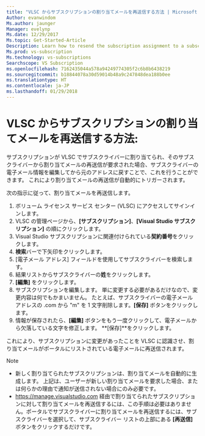 ```yaml
---
title: "VLSC からサブスクリプションの割り当てメールを再送信する方法 | Microsoft Docs"
Author: evanwindom
Ms.author: jaunger
Manager: evelynp
Ms.date: 12/29/2017
Ms.topic: Get-Started-Article
Description: Learn how to resend the subscription assignment to a subscriber from within VLSC
Ms.prod: vs-subscription
Ms.technology: vs-subscriptions
Searchscope: VS Subscription
ms.openlocfilehash: 7162435044a578a94249774305f2c6b8b6438219
ms.sourcegitcommit: b18844078a30d59014b48a9c247848dea188b0ee
ms.translationtype: HT
ms.contentlocale: ja-JP
ms.lasthandoff: 01/29/2018
---
```

# <a name="how-to-resend-subscription-assignment-emails-from-vlsc"></a>VLSC からサブスクリプションの割り当てメールを再送信する方法:

サブスクリプションが VLSC でサブスクライバーに割り当てられ、そのサブスクライバーから割り当てメールの再送信が要求された場合、サブスクライバーの電子メール情報を編集してから元のアドレスに戻すことで、これを行うことができます。 これにより割り当てメールの再送信が自動的にトリガーされます。

次の指示に従って、割り当てメールを再送信します。


1. ボリューム ライセンス サービス センター (VLSC) にアクセスしてサインインします。
2. VLSC の管理ページから、**[サブスクリプション]**、**[Visual Studio サブスクリプション]** の順にクリックします。
3. Visual Studio サブスクリプションに関連付けられている**契約番号**をクリックします。
4. **検索**バーで下矢印をクリックします。  
5. [電子メール アドレス] フィールドを使用してサブスクライバーを検索します。
6. 結果リストからサブスクライバーの**姓**をクリックします。
7. **[編集]** をクリックします。
8. サブスクリプションを編集します。 単に変更する必要があるだけなので、変更内容は何でもかまいません。  たとえば、サブスクライバーの電子メール アドレスの .com から "m" を 1 文字削除します。**[保存]** ボタンをクリックします。
9. 情報が保存されたら、**[編集]** ボタンをもう一度クリックして、電子メールから欠落している文字を修正します。 **[保存]**をクリックします。
   
これにより、サブスクリプションに変更があったことを VLSC に認識させ、割り当てメールがポータルにリストされている電子メールに再送信されます。 

> [!NOTE]
> - 新しく割り当てられたサブスクリプションは、割り当てメールを自動的に生成します。 上記は、ユーザーが新しい割り当てメールを要求した場合、または何らかの理由で通知が送信されない場合にのみ必要です。
> - https://manage.visualstudio.com 経由で割り当てられたサブスクリプションに対して割り当てメールを再送信するには、この手順は必要はありません。ポータルでサブスクライバーに割り当てメールを再送信するには、サブスクライバーを選択して、サブスクライバー リストの上部にある **[再送信]** ボタンをクリックするだけです。  